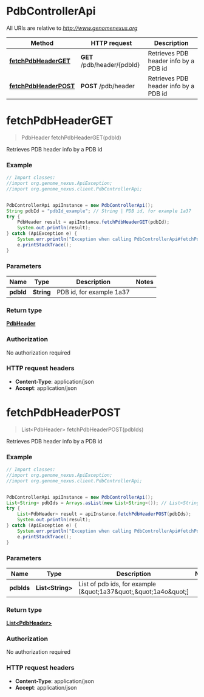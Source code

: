 # PdbControllerApi

All URIs are relative to *http://www.genomenexus.org*

Method | HTTP request | Description
------------- | ------------- | -------------
[**fetchPdbHeaderGET**](PdbControllerApi.md#fetchPdbHeaderGET) | **GET** /pdb/header/{pdbId} | Retrieves PDB header info by a PDB id
[**fetchPdbHeaderPOST**](PdbControllerApi.md#fetchPdbHeaderPOST) | **POST** /pdb/header | Retrieves PDB header info by a PDB id


<a name="fetchPdbHeaderGET"></a>
# **fetchPdbHeaderGET**
> PdbHeader fetchPdbHeaderGET(pdbId)

Retrieves PDB header info by a PDB id

### Example
```java
// Import classes:
//import org.genome_nexus.ApiException;
//import org.genome_nexus.client.PdbControllerApi;


PdbControllerApi apiInstance = new PdbControllerApi();
String pdbId = "pdbId_example"; // String | PDB id, for example 1a37
try {
    PdbHeader result = apiInstance.fetchPdbHeaderGET(pdbId);
    System.out.println(result);
} catch (ApiException e) {
    System.err.println("Exception when calling PdbControllerApi#fetchPdbHeaderGET");
    e.printStackTrace();
}
```

### Parameters

Name | Type | Description  | Notes
------------- | ------------- | ------------- | -------------
 **pdbId** | **String**| PDB id, for example 1a37 |

### Return type

[**PdbHeader**](PdbHeader.md)

### Authorization

No authorization required

### HTTP request headers

 - **Content-Type**: application/json
 - **Accept**: application/json

<a name="fetchPdbHeaderPOST"></a>
# **fetchPdbHeaderPOST**
> List&lt;PdbHeader&gt; fetchPdbHeaderPOST(pdbIds)

Retrieves PDB header info by a PDB id

### Example
```java
// Import classes:
//import org.genome_nexus.ApiException;
//import org.genome_nexus.client.PdbControllerApi;


PdbControllerApi apiInstance = new PdbControllerApi();
List<String> pdbIds = Arrays.asList(new List<String>()); // List<String> | List of pdb ids, for example [\"1a37\",\"1a4o\"]
try {
    List<PdbHeader> result = apiInstance.fetchPdbHeaderPOST(pdbIds);
    System.out.println(result);
} catch (ApiException e) {
    System.err.println("Exception when calling PdbControllerApi#fetchPdbHeaderPOST");
    e.printStackTrace();
}
```

### Parameters

Name | Type | Description  | Notes
------------- | ------------- | ------------- | -------------
 **pdbIds** | **List&lt;String&gt;**| List of pdb ids, for example [\&quot;1a37\&quot;,\&quot;1a4o\&quot;] |

### Return type

[**List&lt;PdbHeader&gt;**](PdbHeader.md)

### Authorization

No authorization required

### HTTP request headers

 - **Content-Type**: application/json
 - **Accept**: application/json

